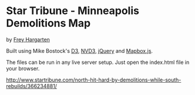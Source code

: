 Star Tribune - Minneapolis Demolitions Map
================

by [Frey Hargarten](https://github.com/jeffhargarten)

Built using Mike Bostock's [D3](https://github.com/mbostock/d3), [NVD3](http://nvd3.org/), [jQuery](https://github.com/jquery/jquery) and [Mapbox.js](https://www.mapbox.com/mapbox.js/api/v2.2.4/).

The files can be run in any live server setup. Just open the index.html file in your browser.

http://www.startribune.com/north-hit-hard-by-demolitions-while-south-rebuilds/366234881/